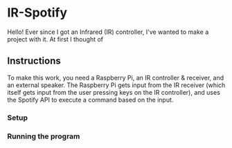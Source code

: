# IR-Spotify

Hello! Ever since I got an Infrared (IR) controller, I've wanted to make a project with it. At first I thought of 

## Instructions

To make this work, you need a Raspberry Pi, an IR controller & receiver, and an external speaker. The Raspberry Pi gets input from the IR receiver (which itself gets input from the user pressing keys on the IR controller), and uses the Spotify API to execute a command based on the input.

### Setup



### Running the program
